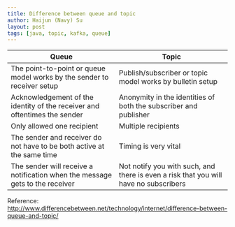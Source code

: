 ```yaml
---
title: Difference between queue and topic
author: Haijun (Navy) Su
layout: post
tags: [java, topic, kafka, queue]
---
```


| Queue | Topic |
| --- | --- |
| The point-to-point or queue model works by the sender to receiver setup | Publish/subscriber or topic model works by bulletin setup |
| Acknowledgement of the identity of the receiver and oftentimes the sender | Anonymity in the identities of both the subscriber and publisher |
| Only allowed one recipient | Multiple recipients |
| The sender and receiver do not have to be both active at the same time | Timing is very vital |
| The sender will receive a notification when the message gets to the receiver | Not notify you with such, and there is even a risk that you will have no subscribers |


Reference: <http://www.differencebetween.net/technology/internet/difference-between-queue-and-topic/>